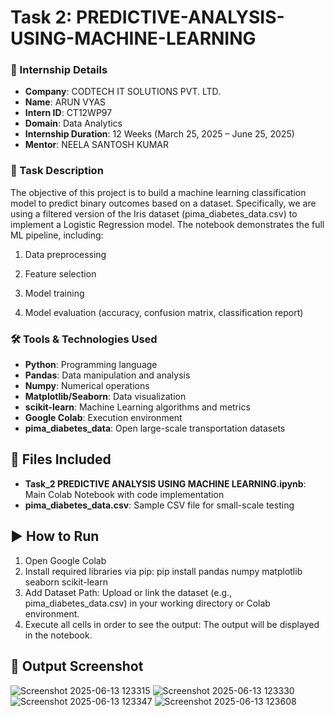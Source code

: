 # Task 2: PREDICTIVE-ANALYSIS-USING-MACHINE-LEARNING

### 🏢 Internship Details

- **Company**: CODTECH IT SOLUTIONS PVT. LTD.  
- **Name**: ARUN VYAS  
- **Intern ID**: CT12WP97  
- **Domain**: Data Analytics  
- **Internship Duration**: 12 Weeks (March 25, 2025 – June 25, 2025)  
- **Mentor**: NEELA SANTOSH KUMAR  

### 📝 Task Description
The objective of this project is to build a machine learning classification model to predict binary outcomes based on a dataset. Specifically, we are using a filtered version of the Iris dataset (pima_diabetes_data.csv) to implement a Logistic Regression model. The notebook demonstrates the full ML pipeline, including:

1. Data preprocessing

2. Feature selection

3. Model training

4. Model evaluation (accuracy, confusion matrix, classification report)

### 🛠️ Tools & Technologies Used

- **Python**: Programming language
- **Pandas**: Data manipulation and analysis
- **Numpy**:  Numerical operations
- **Matplotlib/Seaborn**: Data visualization
- **scikit-learn**: Machine Learning algorithms and metrics
- **Google Colab**: Execution environment
- **pima_diabetes_data**: Open large-scale transportation datasets

## 📂 Files Included

- **Task_2 PREDICTIVE ANALYSIS USING MACHINE LEARNING.ipynb**: Main Colab Notebook with code implementation 
- **pima_diabetes_data.csv**: Sample CSV file for small-scale testing  

## ▶️ How to Run

1. Open Google Colab
2. Install required libraries via pip: pip install pandas numpy matplotlib seaborn scikit-learn
3. Add Dataset Path: Upload or link the dataset (e.g., pima_diabetes_data.csv) in your working directory or Colab environment.
4. Execute all cells in order to see the output: The output will be displayed in the notebook.

## 📸 Output Screenshot

![Screenshot 2025-06-13 123315](https://github.com/user-attachments/assets/f505ac28-2047-4fc3-af06-1c0725b25462)
![Screenshot 2025-06-13 123330](https://github.com/user-attachments/assets/b9663e89-7928-4ea2-a91c-bac433cdbd7d)
![Screenshot 2025-06-13 123347](https://github.com/user-attachments/assets/36ec8ba7-4162-43e0-a0ff-db55e0788419)
![Screenshot 2025-06-13 123608](https://github.com/user-attachments/assets/bdbe5ee7-f7ee-42ee-95a8-88fbc29e4f87)







